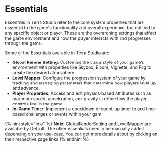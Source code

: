# Essentials

Essentials in Terra Studio refer to the core system properties that are essential to the game's functionality and overall experience, but not tied to any specific object or player. These are the overarching settings that affect the game environment and how the player interacts with and progresses through the game.

Some of the Essentials available in Terra Studio are:

* **Global Render Setting**: Customise the visual style of your game's environment with properties like Skybox, Bloom, Vignette, and Fog to create the desired atmosphere.
* **Level Mapper**: Configure the progression system of your game by tracking and managing parameters that determine how players level up and advance.
* **Player Properties**: Access and edit physics-based attributes such as maximum speed, acceleration, and gravity to refine how the player controls feel in the game.
* **In-Game Timer**: Implement a countdown or count-up timer to add time-based challenges or events within your gam

{% hint style="info" %}
**Note**: GlobalRenderSetting and LevelMapper are available by Default. The other essentials need to be manually added depending on your use-case. You can get more details about by clicking on their respective page links
{% endhint %}





